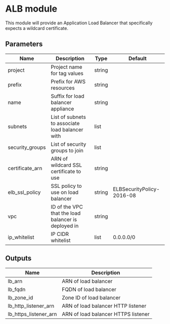 # ALB module

This module will provide an Application Load Balancer that specifically expects a wildcard certificate.

## Parameters
| Name            | Description                                         | Type   | Default                   |
|-----------------|-----------------------------------------------------|--------|---------------------------|
| project         | Project name for tag values                         | string |                           |
| prefix          | Prefix for AWS resources                            | string |                           |
| name            | Suffix for load balancer appliance                  | string |                           |
| subnets         | List of subnets to associate load balancer with     | list   |                           |
| security_groups | List of security groups to join                     | list   |                           |
| certificate_arn | ARN of wildcard SSL certificate to use              | string |                           |
| elb_ssl_policy  | SSL policy to use on load balancer                  | string | ELBSecurityPolicy-2016-08 |
| vpc             | ID of the VPC that the load balancer is deployed in | string |                           |
| ip_whitelist    | IP CIDR whitelist                                   | list   | 0.0.0.0/0                 |

## Outputs
| Name                  | Description                         |
|-----------------------|-------------------------------------|
| lb_arn                | ARN of load balancer                |
| lb_fqdn               | FQDN of load balancer               |
| lb_zone_id            | Zone ID of load balancer            |
| lb_http_listener_arn  | ARN of load balancer HTTP listener  |
| lb_https_listener_arn | ARN of load balancer HTTPS listener |
